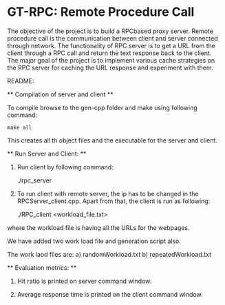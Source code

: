 # GT-RPC: Remote Procedure Call #

The objective of the project is to build a RPC­based proxy server. Remote procedure call is the communication between client and server connected through network. The functionality of RPC server is to get a URL from the client through a RPC call and return the text response back to the client. The major goal of the project is to implement various cache strategies on the RPC server for caching the URL response and experiment with them. 


README:

** Compilation of server and client **


To compile browse to the gen-cpp folder and make using following command:

	make all

This creates all th object files and the executable for the server and client.


** Run Server and Client: **


1. Run client by following command:

	./rpc_server

2. To run client with remote server, the ip has to be changed in the RPCServer_client.cpp. Apart from that, the client is run as following:

	./RPC_client <workload_file.txt>

where the workload file is having all the URLs for the webpages.


We have added two work load file and generation script also.

The work laod files are:
	a) randomWorkload.txt
	b) repeatedWorkload.txt


** Evaluation metrics: **

1. Hit ratio is printed on server command window.

2. Average response time is printed on the client command window. 
